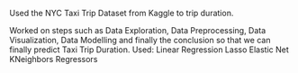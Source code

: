Used the NYC Taxi Trip Dataset from Kaggle to trip duration.

Worked on steps such as Data Exploration, Data Preprocessing, Data Visualization, Data Modelling and finally the conclusion so that we can finally predict Taxi Trip Duration.
Used: 
Linear Regression 
Lasso 
Elastic Net 
KNeighbors Regressors 
